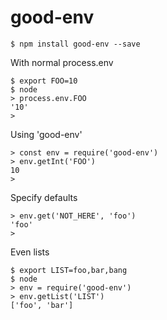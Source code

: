 
# good-env

```
$ npm install good-env --save
```

With normal process.env

```
$ export FOO=10
$ node
> process.env.FOO
'10'
>
```

Using 'good-env'
```
> const env = require('good-env')
> env.getInt('FOO')
10
>
```

Specify defaults
```
> env.get('NOT_HERE', 'foo')
'foo'
>
```

Even lists
```
$ export LIST=foo,bar,bang
$ node
> env = require('good-env')
> env.getList('LIST')
['foo', 'bar']
```

